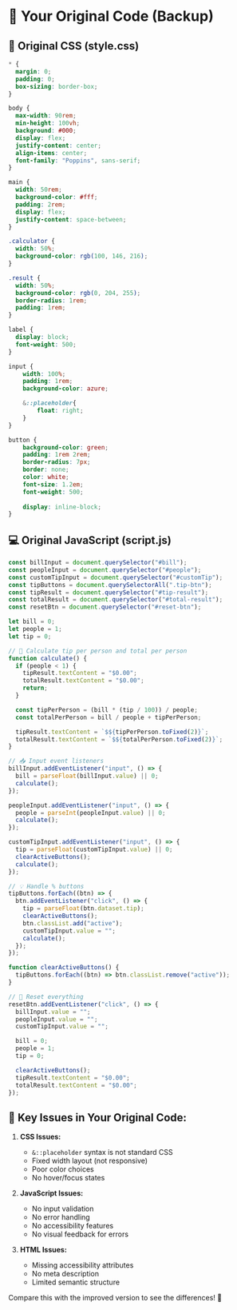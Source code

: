 # 📁 Your Original Code (Backup)

## 🎨 Original CSS (style.css)
```css
* {
  margin: 0;
  padding: 0;
  box-sizing: border-box;
}

body {
  max-width: 90rem;
  min-height: 100vh;
  background: #000;
  display: flex;
  justify-content: center;
  align-items: center;
  font-family: "Poppins", sans-serif;
}

main {
  width: 50rem;
  background-color: #fff;
  padding: 2rem;
  display: flex;
  justify-content: space-between;
}

.calculator {
  width: 50%;
  background-color: rgb(100, 146, 216);
}

.result {
  width: 50%;
  background-color: rgb(0, 204, 255);
  border-radius: 1rem;
  padding: 1rem;
}

label {
  display: block;
  font-weight: 500;
}

input {
    width: 100%;
    padding: 1rem;
    background-color: azure;

    &::placeholder{
        float: right;
    }
}

button {
    background-color: green;
    padding: 1rem 2rem;
    border-radius: 7px;
    border: none;
    color: white;
    font-size: 1.2em;
    font-weight: 500;
    
    display: inline-block;
}
```

## 💻 Original JavaScript (script.js)
```javascript
const billInput = document.querySelector("#bill");
const peopleInput = document.querySelector("#people");
const customTipInput = document.querySelector("#customTip");
const tipButtons = document.querySelectorAll(".tip-btn");
const tipResult = document.querySelector("#tip-result");
const totalResult = document.querySelector("#total-result");
const resetBtn = document.querySelector("#reset-btn");

let bill = 0;
let people = 1;
let tip = 0;

// 🧮 Calculate tip per person and total per person
function calculate() {
  if (people < 1) {
    tipResult.textContent = "$0.00";
    totalResult.textContent = "$0.00";
    return;
  }

  const tipPerPerson = (bill * (tip / 100)) / people;
  const totalPerPerson = bill / people + tipPerPerson;

  tipResult.textContent = `$${tipPerPerson.toFixed(2)}`;
  totalResult.textContent = `$${totalPerPerson.toFixed(2)}`;
}

// 📥 Input event listeners
billInput.addEventListener("input", () => {
  bill = parseFloat(billInput.value) || 0;
  calculate();
});

peopleInput.addEventListener("input", () => {
  people = parseInt(peopleInput.value) || 0;
  calculate();
});

customTipInput.addEventListener("input", () => {
  tip = parseFloat(customTipInput.value) || 0;
  clearActiveButtons();
  calculate();
});

// 💡 Handle % buttons
tipButtons.forEach((btn) => {
  btn.addEventListener("click", () => {
    tip = parseFloat(btn.dataset.tip);
    clearActiveButtons();
    btn.classList.add("active");
    customTipInput.value = "";
    calculate();
  });
});

function clearActiveButtons() {
  tipButtons.forEach((btn) => btn.classList.remove("active"));
}

// 🔁 Reset everything
resetBtn.addEventListener("click", () => {
  billInput.value = "";
  peopleInput.value = "";
  customTipInput.value = "";

  bill = 0;
  people = 1;
  tip = 0;

  clearActiveButtons();
  tipResult.textContent = "$0.00";
  totalResult.textContent = "$0.00";
});
```

## 📝 Key Issues in Your Original Code:

1. **CSS Issues:**
   - `&::placeholder` syntax is not standard CSS
   - Fixed width layout (not responsive)
   - Poor color choices
   - No hover/focus states

2. **JavaScript Issues:**
   - No input validation
   - No error handling
   - No accessibility features
   - No visual feedback for errors

3. **HTML Issues:**
   - Missing accessibility attributes
   - No meta description
   - Limited semantic structure

Compare this with the improved version to see the differences! 🚀
